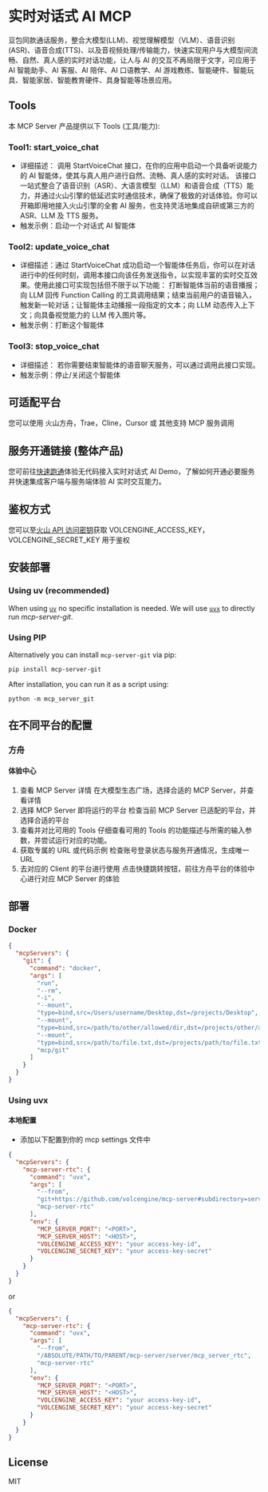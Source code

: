 # 实时对话式 AI MCP

豆包同款通话服务，整合大模型(LLM)、视觉理解模型（VLM）、语音识别(ASR)、语音合成(TTS)、以及音视频处理/传输能力，快速实现用户与大模型间流畅、自然、真人感的实时对话功能，让人与 AI 的交互不再局限于文字，可应用于 AI 智能助手、AI 客服、AI 陪伴、AI 口语教学、AI 游戏教练、智能硬件、智能玩具、智能家居、智能教育硬件、具身智能等场景应用。

## Tools

本 MCP Server 产品提供以下 Tools (工具/能力):

### Tool1: start_voice_chat

- 详细描述：
  调用 StartVoiceChat 接口，在你的应用中启动一个具备听说能力的 AI 智能体，使其与真人用户进行自然、流畅、真人感的实时对话。
  该接口一站式整合了语音识别（ASR）、大语言模型（LLM）和语音合成（TTS）能力，并通过火山引擎的低延迟实时通信技术，确保了极致的对话体验。你可以开箱即用地接入火山引擎的全套 AI 服务，也支持灵活地集成自研或第三方的 ASR、LLM 及 TTS 服务。
- 触发示例：启动一个对话式 AI 智能体

### Tool2: update_voice_chat

- 详细描述：通过 StartVoiceChat 成功启动一个智能体任务后，你可以在对话进行中的任何时刻，调用本接口向该任务发送指令，以实现丰富的实时交互效果。使用此接口可实现包括但不限于以下功能： 打断智能体当前的语音播报；向 LLM 回传 Function Calling 的工具调用结果；结束当前用户的语音输入，触发新一轮对话；让智能体主动播报一段指定的文本；向 LLM 动态传入上下文；向具备视觉能力的 LLM 传入图片等。
- 触发示例：打断这个智能体

### Tool3: stop_voice_chat

- 详细描述：
  若你需要结束智能体的语音聊天服务，可以通过调用此接口实现。
- 触发示例：停止/关闭这个智能体

## 可适配平台

您可以使用 火山方舟，Trae，Cline，Cursor 或 其他支持 MCP 服务调用

## 服务开通链接 (整体产品)

您可前往[快速跑通](https://console.volcengine.com/rtc/aigc/run?from=mcp)体验无代码接入实时对话式 AI Demo，了解如何开通必要服务并快速集成客户端与服务端体验 AI 实时交互能力。

## 鉴权方式

您可以至[火山 API 访问密钥](https://console.volcengine.com/iam/keymanage)获取 VOLCENGINE_ACCESS_KEY，VOLCENGINE_SECRET_KEY 用于鉴权

## 安装部署

### Using uv (recommended)

When using [`uv`](https://docs.astral.sh/uv/) no specific installation is needed. We will
use [`uvx`](https://docs.astral.sh/uv/guides/tools/) to directly run _mcp-server-git_.

### Using PIP

Alternatively you can install `mcp-server-git` via pip:

```
pip install mcp-server-git
```

After installation, you can run it as a script using:

```
python -m mcp_server_git
```

## 在不同平台的配置

### 方舟

#### 体验中心

1. 查看 MCP Server 详情
   在大模型生态广场，选择合适的 MCP Server，并查看详情
2. 选择 MCP Server 即将运行的平台
   检查当前 MCP Server 已适配的平台，并选择合适的平台
3. 查看并对比可用的 Tools
   仔细查看可用的 Tools 的功能描述与所需的输入参数，并尝试运行对应的功能。
4. 获取专属的 URL 或代码示例
   检查账号登录状态与服务开通情况，生成唯一 URL
5. 去对应的 Client 的平台进行使用
   点击快捷跳转按钮，前往方舟平台的体验中心进行对应 MCP Server 的体验

## 部署

### Docker

```json
{
  "mcpServers": {
    "git": {
      "command": "docker",
      "args": [
        "run",
        "--rm",
        "-i",
        "--mount",
        "type=bind,src=/Users/username/Desktop,dst=/projects/Desktop",
        "--mount",
        "type=bind,src=/path/to/other/allowed/dir,dst=/projects/other/allowed/dir,ro",
        "--mount",
        "type=bind,src=/path/to/file.txt,dst=/projects/path/to/file.txt",
        "mcp/git"
      ]
    }
  }
}
```

### Using uvx

#### 本地配置

- 添加以下配置到你的 mcp settings 文件中

```json
{
  "mcpServers": {
    "mcp-server-rtc": {
      "command": "uvx",
      "args": [
        "--from",
        "git+https://github.com/volcengine/mcp-server#subdirectory=server/mcp_server_rtc",
        "mcp-server-rtc"
      ],
      "env": {
        "MCP_SERVER_PORT": "<PORT>",
        "MCP_SERVER_HOST": "<HOST>",
        "VOLCENGINE_ACCESS_KEY": "your access-key-id",
        "VOLCENGINE_SECRET_KEY": "your access-key-secret"
      }
    }
  }
}
```

or

```json
{
  "mcpServers": {
    "mcp-server-rtc": {
      "command": "uvx",
      "args": [
        "--from",
        "/ABSOLUTE/PATH/TO/PARENT/mcp-server/server/mcp_server_rtc",
        "mcp-server-rtc"
      ],
      "env": {
        "MCP_SERVER_PORT": "<PORT>",
        "MCP_SERVER_HOST": "<HOST>",
        "VOLCENGINE_ACCESS_KEY": "your access-key-id",
        "VOLCENGINE_SECRET_KEY": "your access-key-secret"
      }
    }
  }
}
```

## License

MIT

